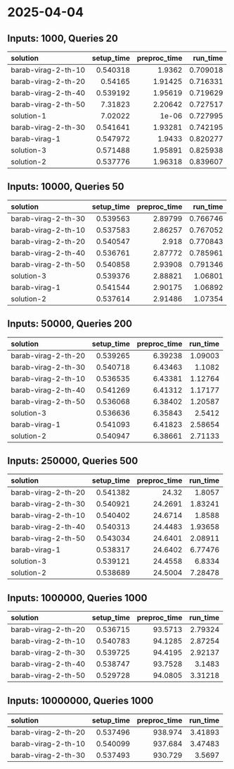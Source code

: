 # 2025-04-04

## Inputs: 1000, Queries 20

| solution            |   setup_time |   preproc_time |   run_time |
|:--------------------|-------------:|---------------:|-----------:|
| barab-virag-2-th-10 |     0.540318 |        1.9362  |   0.709018 |
| barab-virag-2-th-20 |     0.54165  |        1.91425 |   0.716331 |
| barab-virag-2-th-40 |     0.539192 |        1.95619 |   0.719629 |
| barab-virag-2-th-50 |     7.31823  |        2.20642 |   0.727517 |
| solution-1          |     7.02022  |        1e-06   |   0.727995 |
| barab-virag-2-th-30 |     0.541641 |        1.93281 |   0.742195 |
| barab-virag-1       |     0.547972 |        1.9433  |   0.820277 |
| solution-3          |     0.571488 |        1.95891 |   0.825938 |
| solution-2          |     0.537776 |        1.96318 |   0.839607 |

## Inputs: 10000, Queries 50

| solution            |   setup_time |   preproc_time |   run_time |
|:--------------------|-------------:|---------------:|-----------:|
| barab-virag-2-th-30 |     0.539563 |        2.89799 |   0.766746 |
| barab-virag-2-th-10 |     0.537583 |        2.86257 |   0.767052 |
| barab-virag-2-th-20 |     0.540547 |        2.918   |   0.770843 |
| barab-virag-2-th-40 |     0.536761 |        2.87772 |   0.785961 |
| barab-virag-2-th-50 |     0.540858 |        2.93908 |   0.791346 |
| solution-3          |     0.539376 |        2.88821 |   1.06801  |
| barab-virag-1       |     0.541544 |        2.90175 |   1.06892  |
| solution-2          |     0.537614 |        2.91486 |   1.07354  |

## Inputs: 50000, Queries 200

| solution            |   setup_time |   preproc_time |   run_time |
|:--------------------|-------------:|---------------:|-----------:|
| barab-virag-2-th-20 |     0.539265 |        6.39238 |    1.09003 |
| barab-virag-2-th-30 |     0.540718 |        6.43463 |    1.1082  |
| barab-virag-2-th-10 |     0.536535 |        6.43381 |    1.12764 |
| barab-virag-2-th-40 |     0.541269 |        6.41312 |    1.17177 |
| barab-virag-2-th-50 |     0.536068 |        6.38402 |    1.20587 |
| solution-3          |     0.536636 |        6.35843 |    2.5412  |
| barab-virag-1       |     0.541093 |        6.41823 |    2.58654 |
| solution-2          |     0.540947 |        6.38661 |    2.71133 |

## Inputs: 250000, Queries 500

| solution            |   setup_time |   preproc_time |   run_time |
|:--------------------|-------------:|---------------:|-----------:|
| barab-virag-2-th-20 |     0.541382 |        24.32   |    1.8057  |
| barab-virag-2-th-30 |     0.540921 |        24.2691 |    1.83241 |
| barab-virag-2-th-10 |     0.540402 |        24.6714 |    1.8588  |
| barab-virag-2-th-40 |     0.540313 |        24.4483 |    1.93658 |
| barab-virag-2-th-50 |     0.543034 |        24.6401 |    2.08911 |
| barab-virag-1       |     0.538317 |        24.6402 |    6.77476 |
| solution-3          |     0.539121 |        24.4558 |    6.8334  |
| solution-2          |     0.538689 |        24.5004 |    7.28478 |

## Inputs: 1000000, Queries 1000

| solution            |   setup_time |   preproc_time |   run_time |
|:--------------------|-------------:|---------------:|-----------:|
| barab-virag-2-th-20 |     0.536715 |        93.5713 |    2.79324 |
| barab-virag-2-th-10 |     0.540783 |        94.1285 |    2.87254 |
| barab-virag-2-th-30 |     0.539725 |        94.4195 |    2.92137 |
| barab-virag-2-th-40 |     0.538747 |        93.7528 |    3.1483  |
| barab-virag-2-th-50 |     0.529728 |        94.0805 |    3.31218 |

## Inputs: 10000000, Queries 1000

| solution            |   setup_time |   preproc_time |   run_time |
|:--------------------|-------------:|---------------:|-----------:|
| barab-virag-2-th-20 |     0.537496 |        938.974 |    3.41893 |
| barab-virag-2-th-10 |     0.540099 |        937.684 |    3.47483 |
| barab-virag-2-th-30 |     0.537493 |        930.729 |    3.5697  |